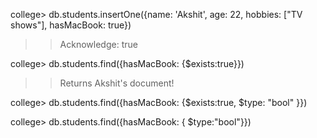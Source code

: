   college> db.students.insertOne({name: 'Akshit', age: 22, hobbies: ["TV shows"], hasMacBook: true})

>> Acknowledge: true

college> db.students.find({hasMacBook: {$exists:true}})

>>Returns Akshit's document!

college> db.students.find({hasMacBook: {$exists:true, $type: "bool" }})


college> db.students.find({hasMacBook: { $type:"bool"}})

